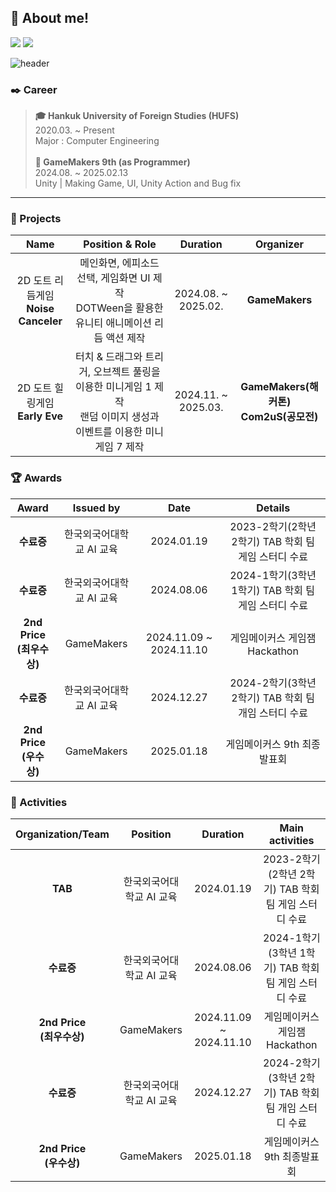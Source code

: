 ## :mag_right: About me!
<a href="https://velog.io/@lsdurg/posts"><img src="https://img.shields.io/badge/Velog-3DDC84?style=flat-square&logo=Blogger&logoColor=white"/></a>
<a href="https://www.notion.so/LSD-GameDrugStore-1184c813aeaa80d49799cb982efc97a9?pvs=4"><img src="https://img.shields.io/badge/Notion-000000?style=flat-square&logo=Notion&logoColor=white"/></a>

![header](https://capsule-render.vercel.app/api?type=rounded&color=A5D8FF&height=250&section=header&text=이상도&fontSize=50&fontColor=ffffff&fontAlign=40&desc=Game%20Programmer%20and%20Developer&descAlign=30&descAlignY=30&animation=fadeIn)


### :black_nib: Career
> **:mortar_board: Hankuk University of Foreign Studies (HUFS)**\
2020.03. ~ Present\
Major : Computer Engineering\
\
**:pencil: GameMakers 9th (as Programmer)**\
2024.08. ~ 2025.02.13\
Unity | Making Game, UI, Unity Action and Bug fix

---

### :bookmark_tabs: Projects
|Name|Position & Role|Duration|Organizer|
|:---:|:---:|:---:|:---:|
|2D 도트 리듬게임 <br>**Noise Canceler**|메인화면, 에피소드 선택, 게임화면 UI 제작<br> DOTWeen을 활용한 유니티 애니메이션 리듬 액션 제작<br>|2024.08. ~ 2025.02.|**GameMakers**|
|2D 도트 힐링게임 <br>**Early Eve**|터치 & 드래그와 트리거, 오브젝트 풀링을 이용한 미니게임 1 제작 <br> 랜덤 이미지 생성과 이벤트를 이용한 미니게임 7 제작|2024.11. ~ 2025.03.|**GameMakers(해커톤) <br> Com2uS(공모전)**|


### :trophy: Awards
|Award|Issued by|Date|Details|
|:---:|:---:|:---:|:---:|
|**수료증**|한국외국어대학교 AI 교육|2024.01.19|2023-2학기(2학년 2학기) TAB 학회 팀 게임 스터디 수료|
|**수료증**|한국외국어대학교 AI 교육|2024.08.06|2024-1학기(3학년 1학기) TAB 학회 팀 게임 스터디 수료|
|**2nd Price<br>(최우수상)**|GameMakers|2024.11.09 ~ 2024.11.10|게임메이커스 게임잼 Hackathon|
|**수료증**|한국외국어대학교 AI 교육|2024.12.27|2024-2학기(3학년 2학기) TAB 학회 팀 개임 스터디 수료|
|**2nd Price<br>(우수상)**|GameMakers|2025.01.18|게임메이커스 9th 최종발표회|


### :star2: Activities
|Organization/Team|Position|Duration|Main activities|
|:---:|:---:|:---:|:---:|
|**TAB**|한국외국어대학교 AI 교육|2024.01.19|2023-2학기(2학년 2학기) TAB 학회 팀 게임 스터디 수료|
|**수료증**|한국외국어대학교 AI 교육|2024.08.06|2024-1학기(3학년 1학기) TAB 학회 팀 게임 스터디 수료|
|**2nd Price<br>(최우수상)**|GameMakers|2024.11.09 ~ 2024.11.10|게임메이커스 게임잼 Hackathon|
|**수료증**|한국외국어대학교 AI 교육|2024.12.27|2024-2학기(3학년 2학기) TAB 학회 팀 개임 스터디 수료|
|**2nd Price<br>(우수상)**|GameMakers|2025.01.18|게임메이커스 9th 최종발표회|
